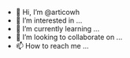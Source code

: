 - 👋 Hi, I’m @articowh
- 👀 I’m interested in ...
- 🌱 I’m currently learning ...
- 💞️ I’m looking to collaborate on ...
- 📫 How to reach me ...

<!---
articowh/articowh is a ✨ special ✨ repository because its `README.md` (this file) appears on your GitHub profile.
You can click the Preview link to take a look at your changes.
--->
